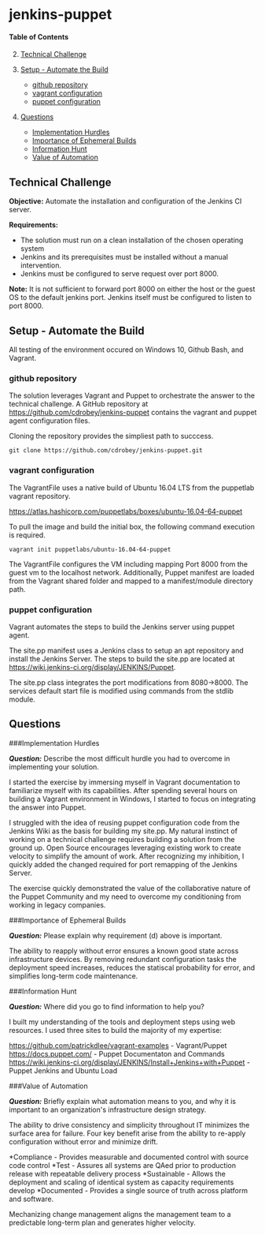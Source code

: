 # jenkins-puppet

#### Table of Contents


2. [Technical Challenge](#technical-challenge)
3. [Setup - Automate the Build](#setup)
    * [github repository](#github-repository)
    * [vagrant configuration](#vagrant-configuration)
    * [puppet configuration](#puppet-configuration)

4. [Questions](#questions)
    * [Implementation Hurdles](#implementation-hurdles)
    * [Importance of Ephemeral Builds](#rebuild)
    * [Information Hunt](#information-hunt)
    * [Value of Automation](#value-of-automation)

## Technical Challenge

**Objective:** Automate the installation and configuration of the Jenkins CI server.

**Requirements:**
* The solution must run on a clean installation of the chosen operating system
* Jenkins and its prerequisites must be installed without a manual intervention.
* Jenkins must be configured to serve request over port 8000.

**Note:** It is not sufficient to forward port 8000 on either the host or the guest OS to the default jenkins port.  Jenkins itself must be configured to listen to port 8000.

## Setup - Automate the Build

All testing of the environment occured on Windows 10, Github Bash, and Vagrant.

### github repository

The solution leverages Vagrant and Puppet to orchestrate the answer to the technical challenge.  A GitHub repository at https://github.com/cdrobey/jenkins-puppet contains the vagrant and puppet agent configuration files.

Cloning the repository provides the simpliest path to succcess.  

```puppet
git clone https://github.com/cdrobey/jenkins-puppet.git
```
### vagrant configuration

The VagrantFile uses a native build of Ubuntu 16.04 LTS from the puppetlab vagrant repository.  


https://atlas.hashicorp.com/puppetlabs/boxes/ubuntu-16.04-64-puppet

To pull the image and build the initial box, the following command execution is required.

```puppet
vagrant init puppetlabs/ubuntu-16.04-64-puppet
```

The VagrantFile configures the VM including mapping Port 8000 from the guest vm to the localhost network.  Additionally, Puppet manifest are loaded from the Vagrant shared folder and mapped to a manifest/module directory path.

### puppet configuration

Vagrant automates the steps to build the Jenkins server using puppet agent.  

The site.pp manifest uses a Jenkins class to setup an apt repository and install the Jenkins Server.  The steps to build the site.pp are located at https://wiki.jenkins-ci.org/display/JENKINS/Puppet.

The site.pp class integrates the port modifications from 8080->8000.  The services default start file is modified using commands from the stdlib module.


## Questions

###Implementation Hurdles

***Question:*** Describe the most difficult hurdle you had to overcome in implementing your solution.

I started the exercise by immersing myself in Vagrant documentation to familiarize myself with its capabilities.  After spending several hours on building a Vagrant environment in Windows, I started to focus on integrating the answer into Puppet.

I struggled with the idea of reusing puppet configuration code from the Jenkins Wiki as the basis for building my site.pp.  My natural instinct of working on a technical challenge requires building a solution from the ground up.  Open Source encourages leveraging existing work to create velocity to simplify the amount of work.  After recognizing my inhibition, I quickly added the changed required for port remapping of the Jenkins Server.

The exercise quickly demonstrated the value of the collaborative nature of the Puppet Community and my need to overcome my conditioning from working in legacy companies. 


###Importance of Ephemeral Builds

***Question:*** Please explain why requirement (d) above is important.

The ability to reapply without error ensures a known good state across infrastructure devices.  By removing redundant configuration tasks the deployment speed increases, reduces the statiscal probability for error, and simplifies long-term code maintenance. 



###Information Hunt

***Question:*** Where did you go to find information to help you?

I built my understanding of the tools and deployment steps using web resources.  I used three sites to build the majority of my expertise:

https://github.com/patrickdlee/vagrant-examples - Vagrant/Puppet
https://docs.puppet.com/ - Puppet Documentaton and Commands
https://wiki.jenkins-ci.org/display/JENKINS/Install+Jenkins+with+Puppet - Puppet Jenkins and Ubuntu Load

###Value of Automation

***Question:*** Briefly explain what automation means to you, and why it is important to an organization's infrastructure design strategy.


The ability to drive consistency and simplicity throughout IT minimizes the surface area for failure.  Four key benefit arise from the ability to re-apply configuration without error and minimize drift.  

*Compliance - Provides measurable and documented control with source code control
*Test - Assures all systems are QAed prior to production release with repeatable delivery process
*Sustainable - Allows the deployment and scaling of identical system as capacity requirements develop
*Documented - Provides a single source of truth across platform and software.  

Mechanizing change management aligns the management team to a predictable long-term plan and generates higher velocity.


